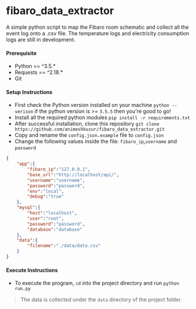 # fibaro_data_extractor
A simple python script to map the Fibaro room schematic and collect all the event log onto a .csv file. The temperature logs and electricity consumption logs are still in development.

#### Prerequisite
* Python == ^3.5.*
* Requests == ^2.18.*
* Git

#### Setup Instructions
* First check the Python version installed on your machine `python --verison` if the python version is >= `3.5.5` then you're good to go!
* Install all the required python modules `pip install -r requirements.txt`
* After successful installation, clone this repository `git clone https://github.com/animeshkuzur/fibaro_data_extractor.git`
* Copy and rename the `config.json.example` file to `config.json`
* Change the following values inside the file: `fibaro_ip`,`username` and `password`
```json
{
	"app":{
		"fibaro_ip":"127.0.0.1",
		"base_url":"http://localhost/api/",
		"username":"username",
		"password":"password",
		"env":"local",
		"debug":"true"
	},
	"mysql":{
		"host":"localhost",
		"user":"root",
		"password":"password",
		"database":"database"
	},
	"data":{
		"filename":"./data/data.csv"
	}
}
```

#### Execute Instructions
* To execute the program, `cd` into the project directory and run `python run.py`

> The data is collected under the `data` directory of the project folder.